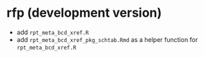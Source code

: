 # rfp (development version)

- add `rpt_meta_bcd_xref.R`
- add `rpt_meta_bcd_xref_pkg_schtab.Rmd` as a helper function for `rpt_meta_bcd_xref.R`
